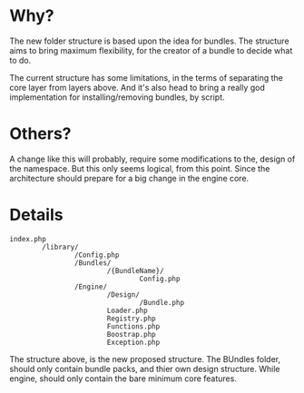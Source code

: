 # Why? #

The new folder structure is based upon the idea for bundles.
The structure aims to bring maximum flexibility, for the creator of a bundle to decide what to do.

The current structure has some limitations, in the terms of separating the core layer from layers above. And it's also head to bring a really god implementation for installing/removing bundles, by script.


# Others? #

A change like this will probably, require some modifications to the,
design of the namespace. But this only seems logical, from this point.
Since the architecture should prepare for a big change in the engine core.


# Details #


```
index.php
        /library/
                /Config.php
                /Bundles/
                        /{BundleName}/
                                Config.php
                /Engine/
                        /Design/
                                /Bundle.php
                        Loader.php
                        Registry.php
                        Functions.php
                        Boostrap.php
                        Exception.php

```

The structure above, is the new proposed structure.
The BUndles folder, should only contain bundle packs, and thier own design structure. While engine, should only contain the bare minimum core features.